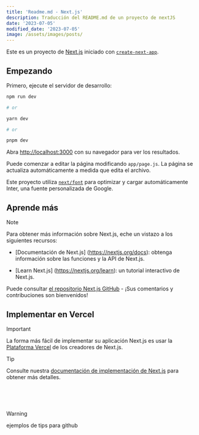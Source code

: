 ```yaml
---
title: 'Readme.md - Next.js'
description: Traducción del README.md de un proyecto de nextJS
date: '2023-07-05'
modified_date: '2023-07-05'
image: /assets/images/posts/
---
```


Este es un proyecto de [Next.js](https://nextjs.org/) iniciado con [`create-next-app`](https://github.com/vercel/next.js/tree/canary/packages/create-next-app).

## Empezando

Primero, ejecute el servidor de desarrollo:

```bash
npm run dev

# or

yarn dev

# or

pnpm dev
```

Abra [http://localhost:3000](http://localhost:3000) con su navegador para ver los resultados.

Puede comenzar a editar la página modificando `app/page.js`. La página se actualiza automáticamente a medida que edita el archivo.

Este proyecto utiliza [`next/font`](https://nextjs.org/docs/basic-features/font-optimization) para optimizar y cargar automáticamente Inter, una fuente personalizada de Google.

## Aprende más

>[!NOTE]
> Para obtener más información sobre Next.js, eche un vistazo a los siguientes recursos:

* [Documentación de Next.js] (https://nextjs.org/docs): obtenga información sobre las funciones y la API de Next.js.

* [Learn Next.js] (https://nextjs.org/learn): un tutorial interactivo de Next.js.

Puede consultar [el repositorio Next.js GitHub](https://github.com/vercel/next.js/) - ¡Sus comentarios y contribuciones son bienvenidos!

## Implementar en Vercel

> [!IMPORTANT]
> La forma más fácil de implementar su aplicación Next.js es usar la [Plataforma Vercel](https://vercel.com/new?utm_medium=default-template&filter=next.js&utm_source=create-next-app&utm_campaign=create-next-app-readme) de los creadores de Next.js.

> [!TIP]
> Consulte nuestra [documentación de implementación de Next.js](https://nextjs.org/docs/deployment) para obtener más detalles.

<br /> 
<br /> 
<br /> 

> [!WARNING]
> ejemplos de tips para github